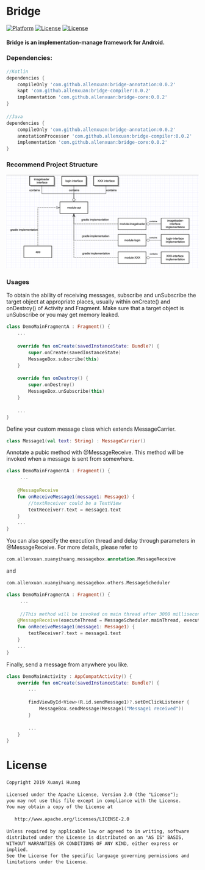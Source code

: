 # Bridge
[![Platform](https://img.shields.io/badge/Platform-Android-green.svg)](https://developer.android.com/index.html)
[![License](https://img.shields.io/badge/Version-0.0.2-blue.svg)](https://jcenter.bintray.com/com/github/allenxuan/)
[![License](https://img.shields.io/badge/License-Apache%202.0-red.svg)](http://www.apache.org/licenses/LICENSE-2.0)

#### Bridge is an implementation-manage framework for Android.

### Dependencies:
```groovy
//Kotlin
dependencies {
    compileOnly 'com.github.allenxuan:bridge-annotation:0.0.2'
    kapt 'com.github.allenxuan:bridge-compiler:0.0.2'
    implementation 'com.github.allenxuan:bridge-core:0.0.2'
}

//Java
dependencies {
    compileOnly 'com.github.allenxuan:bridge-annotation:0.0.2'
    annotationProcessor 'com.github.allenxuan:bridge-compiler:0.0.2'
    implementation 'com.github.allenxuan:bridge-core:0.0.2'
}
```

### Recommend Project Structure
![recommend_project_structure](/art/recommend_project_structure.png)

### Usages
To obtain the ability of receiving messages, subscribe and unSubscribe the target object at appropriate places, usually within onCreate() and onDestroy() of Activity and Fragment.
Make sure that a target object is unSubscribe or you may get memory leaked.
```kotlin
class DemoMainFragmentA : Fragment() {
    ...
    
    override fun onCreate(savedInstanceState: Bundle?) {
        super.onCreate(savedInstanceState)
        MessageBox.subscribe(this)
    }

    override fun onDestroy() {
        super.onDestroy()
        MessageBox.unSubscribe(this)
    }
    
    ...
}
```


Define your custom message class which extends MessageCarrier.
```kotlin
class Message1(val text: String) : MessageCarrier()
```

Annotate a pubic method with @MessageReceive. This method will be invoked when a message is sent from somewhere.
```kotlin
class DemoMainFragmentA : Fragment() {
     ...
     
    @MessageReceive
    fun onReceiveMessage1(message1: Message1) {
        //textReceiver could be a TextView
        textReceiver?.text = message1.text
    }
    ...
}
```

You can also specify the execution thread and delay through parameters in @MessageReceive. For more details, please refer to 
```kotlin
com.allenxuan.xuanyihuang.messagebox.annotation.MessageReceive
```
and
```kotlin
com.allenxuan.xuanyihuang.messagebox.others.MessageScheduler
```

```kotlin
class DemoMainFragmentA : Fragment() {
     ...
     
     //This method will be invoked on main thread after 3000 milliseconds since Message1 is sent from somewhere.
    @MessageReceive(executeThread = MessageScheduler.mainThread, executeDelay = 3000)
    fun onReceiveMessage1(message1: Message1) {
        textReceiver?.text = message1.text
    }
    ...
}
```

Finally, send a message from anywhere you like.
```kotlin
class DemoMainActivity : AppCompatActivity() {
    override fun onCreate(savedInstanceState: Bundle?) {
        ...
        
        findViewById<View>(R.id.sendMessage1)?.setOnClickListener {
            MessageBox.sendMessage(Message1("Message1 received"))
        }
        
        ...
    }
}
```



# License
```
Copyright 2019 Xuanyi Huang

Licensed under the Apache License, Version 2.0 (the "License");
you may not use this file except in compliance with the License.
You may obtain a copy of the License at

   http://www.apache.org/licenses/LICENSE-2.0

Unless required by applicable law or agreed to in writing, software
distributed under the License is distributed on an "AS IS" BASIS,
WITHOUT WARRANTIES OR CONDITIONS OF ANY KIND, either express or implied.
See the License for the specific language governing permissions and
limitations under the License.
```
